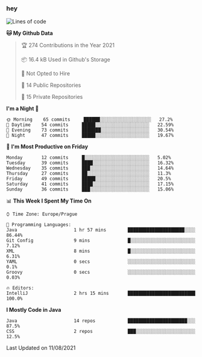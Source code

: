 ### hey

<!--START_SECTION:waka-->
![Lines of code](https://img.shields.io/badge/From%20Hello%20World%20I%27ve%20Written-107693%20lines%20of%20code-blue)

**🐱 My Github Data** 

> 🏆 274 Contributions in the Year 2021
 > 
> 📦 16.4 kB Used in Github's Storage 
 > 
> 🚫 Not Opted to Hire
 > 
> 📜 14 Public Repositories 
 > 
> 🔑 15 Private Repositories  
 > 
**I'm a Night 🦉** 

```text
🌞 Morning    65 commits     ██████░░░░░░░░░░░░░░░░░░░   27.2% 
🌆 Daytime    54 commits     █████░░░░░░░░░░░░░░░░░░░░   22.59% 
🌃 Evening    73 commits     ███████░░░░░░░░░░░░░░░░░░   30.54% 
🌙 Night      47 commits     █████░░░░░░░░░░░░░░░░░░░░   19.67%

```
📅 **I'm Most Productive on Friday** 

```text
Monday       12 commits     █░░░░░░░░░░░░░░░░░░░░░░░░   5.02% 
Tuesday      39 commits     ████░░░░░░░░░░░░░░░░░░░░░   16.32% 
Wednesday    35 commits     ███░░░░░░░░░░░░░░░░░░░░░░   14.64% 
Thursday     27 commits     ██░░░░░░░░░░░░░░░░░░░░░░░   11.3% 
Friday       49 commits     █████░░░░░░░░░░░░░░░░░░░░   20.5% 
Saturday     41 commits     ████░░░░░░░░░░░░░░░░░░░░░   17.15% 
Sunday       36 commits     ███░░░░░░░░░░░░░░░░░░░░░░   15.06%

```


📊 **This Week I Spent My Time On** 

```text
⌚︎ Time Zone: Europe/Prague

💬 Programming Languages: 
Java                     1 hr 57 mins        █████████████████████░░░░   86.44% 
Git Config               9 mins              █░░░░░░░░░░░░░░░░░░░░░░░░   7.12% 
XML                      8 mins              █░░░░░░░░░░░░░░░░░░░░░░░░   6.31% 
YAML                     0 secs              ░░░░░░░░░░░░░░░░░░░░░░░░░   0.1% 
Groovy                   0 secs              ░░░░░░░░░░░░░░░░░░░░░░░░░   0.03%

🔥 Editors: 
IntelliJ                 2 hrs 15 mins       █████████████████████████   100.0%

```

**I Mostly Code in Java** 

```text
Java                     14 repos            ██████████████████████░░░   87.5% 
CSS                      2 repos             ███░░░░░░░░░░░░░░░░░░░░░░   12.5%

```



 Last Updated on 11/08/2021
<!--END_SECTION:waka-->
